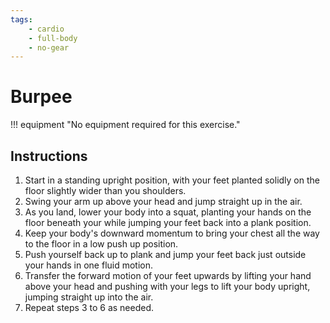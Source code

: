 ```yaml
---
tags:
    - cardio
    - full-body
    - no-gear
---
```


#  Burpee

!!! equipment "No equipment required for this exercise."

## Instructions

1. Start in a standing upright position, with your feet planted solidly on the floor slightly wider than you shoulders.
2. Swing your arm up above your head and jump straight up in the air.
3. As you land, lower your body into a squat, planting your hands on the floor beneath your while jumping your feet back into a plank position.
4. Keep your body's downward momentum to bring your chest all the way to the floor in a low push up position.
5. Push yourself back up to plank and jump your feet back just outside your hands in one fluid motion.
6. Transfer the forward motion of your feet upwards by lifting your hand above your head and pushing with your legs to lift your body upright, jumping straight up into the air.
7. Repeat steps 3 to 6 as needed.